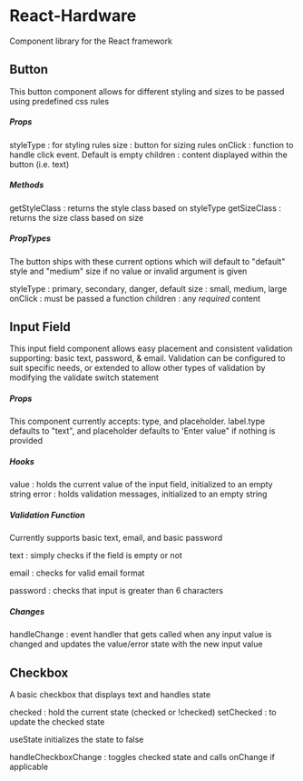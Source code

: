 # React-Hardware

Component library for the React framework

## Button

This button component allows for different styling and sizes to be passed using predefined css rules

##### Props

styleType : for styling rules
size : button for sizing rules
onClick : function to handle click event. Default is empty
children : content displayed within the button (i.e. text)

##### Methods

getStyleClass : returns the style class based on styleType
getSizeClass : returns the size class based on size

##### PropTypes

The button ships with these current options which will default to "default" style and "medium" size if no value or invalid argument is given

styleType : primary, secondary, danger, default
size : small, medium, large
onClick : must be passed a function
children : any _required_ content

## Input Field

This input field component allows easy placement and consistent validation supporting: basic text, password, & email. Validation can be configured to suit specific needs, or extended to allow other types of validation by modifying the validate switch statement

##### Props

This component currently accepts: type, and placeholder. label.type defaults to "text", and placeholder defaults to 'Enter value" if nothing is provided

##### Hooks

value : holds the current value of the input field, initialized to an empty string
error : holds validation messages, initialized to an empty string

##### Validation Function

Currently supports basic text, email, and basic password

text : simply checks if the field is empty or not

email : checks for valid email format

password : checks that input is greater than 6 characters

##### Changes

handleChange : event handler that gets called when any input value is changed and updates the value/error state with the new input value

## Checkbox

A basic checkbox that displays text and handles state

checked : hold the current state (checked or !checked)
setChecked : to update the checked state

useState initializes the state to false

handleCheckboxChange : toggles checked state and calls onChange if applicable
